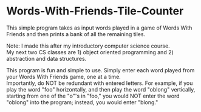 # Words-With-Friends-Tile-Counter
This simple program takes as input words played in a game of Words With Friends and then prints a bank of all the remaining tiles.

Note: I made this after my introductory computer science course.  
My next two CS classes are 1) object oriented programming and 2) abstraction and data structures.  

This program is fun and simple to use. Simply enter each word played from your Words With Friends game, one at a time.  
Importantly, do NOT be redundant with entered letters. For example, if you play the word "foo" horizontally, and then play the word "oblong" vertically, starting from one of the "o"'s in "foo," you would NOT enter the word "oblong" into the program; instead, you would enter "blong."
